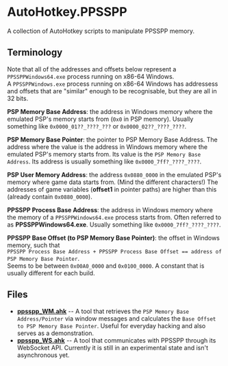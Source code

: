 # AutoHotkey.PPSSPP
A collection of AutoHotkey scripts to manipulate PPSSPP memory.

## Terminology
Note that all of the addresses and offsets below represent a `PPSSPPWindows64.exe` process running on x86-64 Windows.  
A `PPSSPPWindows.exe` process running on x86-64 Windows has addressess and offsets that are "similar" enough to be recognisable, but they are all in 32 bits.

**PSP Memory Base Address**: the address in Windows memory where the emulated PSP's memory starts from (`0x0` in PSP memory). Usually something like `0x0000_01??_????_???` or `0x0000_02??_????_????`. 

**PSP Memory Base Pointer**: the pointer to PSP Memory Base Address. The address where the value is the address in Windows memory where the emulated PSP's memory starts from. Its value is the `PSP Memory Base Address`. Its address is usually something like `0x0000_7ff?_????_????`.

**PSP User Memory Address**: the address `0x0880_0000` in the emulated PSP's memory where game data starts from. (Mind the different characters!) The addresses of game variables (**offset1** in pointer paths) are higher than this (already contain `0x0880_0000`).

**PPSSPP Process Base Address**: the address in Windows memory where the memory of a `PPSSPPWindows64.exe` process starts from. Often referred to as **PPSSPPWindows64.exe**. Usually something like `0x0000_7ff?_????_????`.

**PPSSPP Base Offset (to PSP Memory Base Pointer)**: the offset in Windows memory, such that  
`PPSSPP Process Base Address + PPSSPP Process Base Offset == address of PSP Memory Base Pointer`.  
Seems to be between `0x00A0_0000` and `0x0100_0000`. A constant that is usually different for each build.

## Files
- **[ppsspp_WM.ahk](ppsspp_WM.ahk)** -- A tool that retrieves the `PSP Memory Base Address/Pointer` via window messages and calculates the `Base Offset to PSP Memory Base Pointer`. Useful for everyday hacking and also serves as a demonstration.
- **[ppsspp_WS.ahk](ppsspp_WS.ahk)** -- A tool that communicates with PPSSPP through its WebSocket API. Currently it is still in an experimental state and isn't asynchronous yet.
